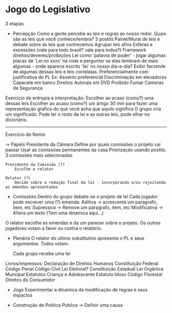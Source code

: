 # Jogo do Legislativo

3 etapas
* Percepção
	Como a gente percebe as leis e regras ao nosso redor.
		Quais são as leis que você conhece/lembra?
			3 postits
		Painel/Mural de leis e debate sobre as leis que conhecemos
			Agrupar leis afins
			Esferas e excessões (vale para todo brasil? vale para todos?)
			Framework direitos/deveres/proibições
		Lei como 'palavra de poder' - jogar algumas placas de 'Lei no xxxx' na roda e perguntar se eles lembram de mais algumas - onde aparece escrito 'lei' no nosso dia-a-dia?
	Exibir facsimile de algumas dessas leis e leis correlatas.
		Preferencialmente com justificativa do PL
		Ex:  Assento preferencial
			  Discriminação em elevadores
			  Capacete em banco
			  Direitos Autorais em DVD
				Proibido Fumar
				Cameras de Segurança

Exercicio de entropia e interpretação:
	Escolher ao acaso (como?) uma dessas leis
	Escolher ao acaso (como?) um ártigo
		30 min para fazer uma representação grafica do que você acha que aquilo significa
		O grupo cria um significado. Pode ler o resto da lei e as outras leis, pode olhar no dicionário.

----

Exercicio de Remix

-> Papéis
	Presidente da Câmara
		Define por quais comissões o projeto vai passar
		Usar as comissões permanentes da casa
		Priorização usando postits. 3 comissões mais selecionadas.
		
	Presidente da Comissão (?)
		Escolhe o relator
	
	Relator (?)
		Decide sobre a redação final da lei - incorporando e/ou rejeitando as emendas apresentadas

* Comissões
Dentro do grupo debate-se o projeto de lei
Cada jogador pode escrever uma (?) emenda:
	Aditiva -> acrescenta um paragrafo, item, etc
	Supressiva -> Remove um paragrafo, item, etc
	Modificativa -> Altera um texto
(Tem uma dinamica aqui...)

O relator escolhe as emendas e da um parecer sobre o projeto.
Os outros jogadores votam a favor ou contra o relatório.

* Plenária
O relator do ultimo substitutivo apresenta o PL e seus argumentos.
Todxs votam.

	

	Cada grupo recebe uma lei

Livros/impressos:
		Declaração de Direitos Humanos
		Constituição Federal
		Código Penal
		Código Cívil
		Lei Eleitoral?
		Constituição Estadual
		Lei Orgânica Muncipal
		Estatutos Criança e Adolescente
		Estatuto Idoso
		Código Florestal
		Direitos do Consumidor

		
* Jogo
	Experimentar a dinamica da modificação de regras e seus impactos


* Construção de Politica Publica
  -> Definir uma causa
		
